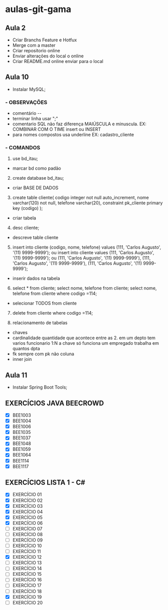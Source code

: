 # aulas-git-gama

## Aula 2

- Criar Branchs Feature e Hotfux
- Merge com a master
- Criar repositorio online
- Enviar alterações do local o online
- Criar README.md online enviar para o local

## Aula 10

- Instalar MySQL;

### - **OBSERVAÇÕES**

- comentário --
- terminar linha usar ";"
- comentario SQL não faz diferença MAIÚSCULA e minuscula. EX: COMBINAR COM O TIME insert ou INSERT
- para nomes compostos usa underline EX: cadastro_cliente

### - **COMANDOS**

1. use bd_itau;

- marcar bd como padão

2. create database bd_itau;

- criar BASE DE DADOS

3. create table cliente(
   codigo integer not null auto_increment,
   nome varchar(120) not null,
   telefone varchar(20),
   constraint pk_cliente primary key (codigo)
   );

- criar tabela

4. desc cliente;

- descreve table cliente

5. insert into cliente (codigo, nome, telefone) values (111, 'Carlos Augusto', '(11) 9999-9999');
   ou
   insert into cliente values (111, 'Carlos Augusto', '(11) 9999-9999');
   ou
   (111, 'Carlos Augusto', '(11) 9999-9999'), (111, 'Carlos Augusto', '(11) 9999-9999'),
   (111, 'Carlos Augusto', '(11) 9999-9999');

- inserir dados na tabela

6. select \* from cliente;
   select nome, telefone from cliente;
   select nome, telefone from cliente where codigo =114;

- selecionar TODOS from cliente

7. delete from cliente where codigo =114;

8. relacionamento de tabelas

- chaves
- cardinalidade quantidade que acontece entre as 2. em um depto tem varios funcionario 1:N a chave só funciona
  um empregado trabalha em quantos dpta
- fk sempre com pk não coluna
- inner join

## Aula 11

- Instalar Spring Boot Tools;

## EXERCÍCIOS JAVA BEECROWD

- [x] BEE1003
- [x] BEE1004
- [x] BEE1006
- [x] BEE1035
- [x] BEE1037
- [x] BEE1048
- [x] BEE1059
- [x] BEE1064
- [x] BEE1114
- [x] BEE1117

## EXERCÍCIOS LISTA 1 - C#

- [x] EXERCÍCIO 01
- [x] EXERCÍCIO 02
- [x] EXERCÍCIO 03
- [x] EXERCÍCIO 04
- [x] EXERCÍCIO 05
- [x] EXERCÍCIO 06
- [ ] EXERCÍCIO 07
- [ ] EXERCÍCIO 08
- [ ] EXERCÍCIO 09
- [ ] EXERCÍCIO 10
- [ ] EXERCÍCIO 11
- [x] EXERCÍCIO 12
- [ ] EXERCÍCIO 13
- [ ] EXERCÍCIO 14
- [ ] EXERCÍCIO 15
- [ ] EXERCÍCIO 16
- [ ] EXERCÍCIO 17
- [ ] EXERCÍCIO 18
- [x] EXERCÍCIO 19
- [ ] EXERCÍCIO 20
